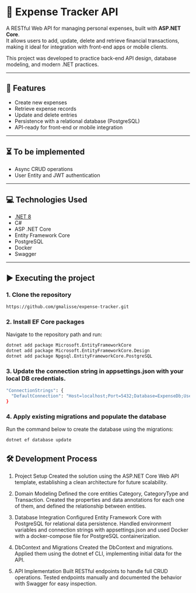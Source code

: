 # 💸 Expense Tracker API

A RESTful Web API for managing personal expenses, built with **ASP.NET Core**.  
It allows users to add, update, delete and retrieve financial transactions, making it ideal for integration with front-end apps or mobile clients.

This project was developed to practice back-end API design, database modeling, and modern .NET practices.

---

## 🚀 Features

- Create new expenses
- Retrieve expense records
- Update and delete entries
- Persistence with a relational database (PostgreSQL)
- API-ready for front-end or mobile integration

---

## ⏳ To be implemented

- Async CRUD operations
- User Entity and JWT authentication

---

## 💻 Technologies Used

- [.NET 8](https://dotnet.microsoft.com/en-us/)
- C#
- ASP .NET Core
- Entity Framework Core
- PostgreSQL
- Docker
- Swagger

---

## ▶️ Executing the project

### 1. Clone the repository

```bash
https://github.com/gmalisse/expense-tracker.git
```

### 2. Install EF Core packages

Navigate to the repository path and run:

```bash
dotnet add package Microsoft.EntityFrameworkCore
dotnet add package Microsoft.EntityFrameworkCore.Design
dotnet add package Npgsql.EntityFrameworkCore.PostgreSQL
```

### 3. Update the connection string in appsettings.json with your local DB credentials.

```bash
"ConnectionStrings": {
  "DefaultConnection": "Host=localhost;Port=5432;Database=ExpenseDb;Username=youruser;Password=yourpassword"
}
```

### 4. Apply existing migrations and populate the database

Run the command below to create the database using the migrations:

```bash
dotnet ef database update
```

## 🛠️ Development Process

1. Project Setup
Created the solution using the ASP.NET Core Web API template, establishing a clean architecture for future scalability.

2. Domain Modeling
Defined the core entities Category, CategoryType and Transaction. Created the properties and data annotations for each one of them, and defined the relationship between entities.

3. Database Integration
Configured Entity Framework Core with PostgreSQL for relational data persistence.
Handled environment variables and connection strings with appsettings.json and used Docker with a docker-compose file for PostgreSQL containerization.

4. DbContext and Migrations
Created the DbContext and migrations. Applied them using the dotnet ef CLI, implementing initial data for the API.

5. API Implementation
Built RESTful endpoints to handle full CRUD operations.
Tested endpoints manually and documented the behavior with Swagger for easy inspection.

